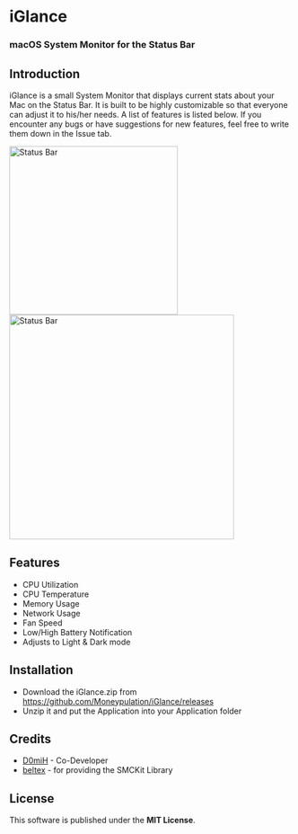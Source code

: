 # iGlance
### macOS System Monitor for the Status Bar


## Introduction
iGlance is a small System Monitor that displays current stats about your Mac on the Status Bar. It is built to be highly customizable so that everyone can adjust it to his/her needs. A list of features is listed below. If you encounter any bugs or have suggestions for new features, feel free to write them down in the Issue tab. 

<img src="https://i.imgur.com/yPJvAIg.png" title="Status Bar" width="300" alt="Status Bar">

<img src="https://i.imgur.com/iVuBvaL.png" title="Status Bar" width="400" alt="Status Bar">

## Features
- CPU Utilization
- CPU Temperature
- Memory Usage
- Network Usage
- Fan Speed
- Low/High Battery Notification
- Adjusts to Light & Dark mode

## Installation

- Download the iGlance.zip from https://github.com/Moneypulation/iGlance/releases
- Unzip it and put the Application into your Application folder

## Credits
- <a href="https://github.com/D0miH">D0miH</a> - Co-Developer
- <a href="https://github.com/beltex">beltex</a> - for providing the SMCKit Library

## License
This software is published under the <b>MIT License</b>.
